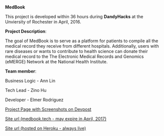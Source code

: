 **MedBook**

This project is developed within 36 hours during **DandyHacks** at the Unviersity of Rochester in April, 2016.

**Project Description**:

The goal of MedBook is to serve as a platform for patients to compile all the medical record they receive from different hospitals. Additionally, users with rare diseases or wants to contribute to health science can donate their medical record to the The Electronic Medical Records and Genomics (eMERGE) Network at the National Health Institute.

**Team member**: 

Business Logic - Ann Lin

Tech Lead - Zino Hu

Developer - Elmer Rodriguez

[Project Page with Screenshots on Devpost](https://devpost.com/software/medbook)

[Site url (medbook.tech - may expire in April, 2017)](http://medbook.tech)

[Site url (hosted on Heroku - always live)](http://med-book.herokuapp.com)
